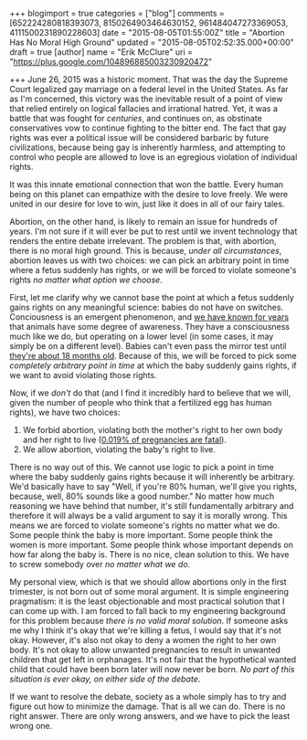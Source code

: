 +++
blogimport = true
categories = ["blog"]
comments = [652224280818393073, 8150264903464630152, 961484047273369053, 4111500231890228603]
date = "2015-08-05T01:55:00Z"
title = "Abortion Has No Moral High Ground"
updated = "2015-08-05T02:52:35.000+00:00"
draft = true
[author]
name = "Erik McClure"
uri = "https://plus.google.com/104896885003230920472"

+++
June 26, 2015 was a historic moment. That was the day the Supreme Court legalized gay marriage on a federal level in the United States. As far as I'm concerned, this victory was the inevitable result of a point of view that relied entirely on logical fallacies and irrational hatred. Yet, it was a battle that was fought for *centuries*, and continues on, as obstinate conservatives vow to continue fighting to the bitter end. The fact that gay rights was ever a political issue will be considered barbaric by future civilizations, because being gay is inherently harmless, and attempting to control who people are allowed to love is an egregious violation of individual rights.

It was this innate emotional connection that won the battle. Every human being on this planet can empathize with the desire to love freely. We were united in our desire for love to win, just like it does in all of our fairy tales.

Abortion, on the other hand, is likely to remain an issue for hundreds of years. I'm not sure if it will ever be put to rest until we invent technology that renders the entire debate irrelevant. The problem is that, with abortion, there is no moral high ground. This is because, *under all circumstances*, abortion leaves us with two choices: we can pick an arbitrary point in time where a fetus suddenly has rights, or we will be forced to violate someone's rights *no matter what option we choose*.

First, let me clarify why we cannot base the point at which a fetus suddenly gains rights on any meaningful science: babies do not have on switches. Conciousness is an emergent phenomenon, and [we have known for years](https://www.psychologytoday.com/blog/animal-emotions/201208/scientists-conclude-nonhuman-animals-are-conscious-beings) that animals have some degree of awareness. They have a consciousness much like we do, but operating on a lower level (in some cases, it may simply be on a different level). Babies can't even pass the mirror test until [they're about 18 months old](https://en.wikipedia.org/wiki/Mirror_test#Developmental_reactions). Because of this, we will be forced to pick some *completely arbitrary point in time* at which the baby suddenly gains rights, if we want to avoid violating those rights.

Now, if we *don't* do that (and I find it incredibly hard to believe that we will, given the number of people who think that a fertilized egg has human rights), we have two choices:

 1. We forbid abortion, violating both the mother's right to her own body and her right to live ([0.019% of pregnancies are fatal](http://www.thelancet.com/journals/lancet/article/PIIS0140-6736(14)60696-6/fulltext)).
 2. We allow abortion, violating the baby's right to live.

There is no way out of this. We cannot use logic to pick a point in time where the baby suddenly gains rights because it will inherently be arbitrary. We'd basically have to say "Well, if you're 80% human, we'll give you rights, because, well, 80% sounds like a good number." No matter how much reasoning we have behind that number, it's still fundamentally arbitrary and therefore it will always be a valid argument to say it is morally wrong. This means we are forced to violate someone's rights no matter what we do. Some people think the baby is more important. Some people think the women is more important. Some people think whose important depends on how far along the baby is. There is no nice, clean solution to this. We have to screw somebody over *no matter what we do*.

My personal view, which is that we should allow abortions only in the first trimester, is not born out of some moral argument. It is simple engineering pragmatism: it is the least objectionable and most practical solution that I can come up with. I am forced to fall back to my engineering background for this problem because *there is no valid moral solution*. If someone asks me why I think it's okay that we're killing a fetus, I would say that it's not okay. However, it's also not okay to deny a women the right to her own body. It's not okay to allow unwanted pregnancies to result in unwanted children that get left in orphanages. It's not fair that the hypothetical wanted child that could have been born later will now never be born. *No part of this situation is ever okay, on either side of the debate*.

If we want to resolve the debate, society as a whole simply has to try and figure out how to minimize the damage. That is all we can do. There is no right answer. There are only wrong answers, and we have to pick the least wrong one.
